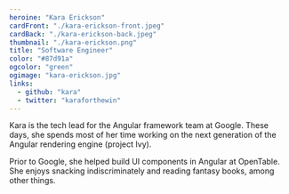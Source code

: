 ```yaml
---
heroine: "Kara Erickson"
cardFront: "./kara-erickson-front.jpeg"
cardBack: "./kara-erickson-back.jpeg"
thumbnail: "./kara-erickson.png"
title: "Software Engineer"
color: "#87d91a"
ogcolor: "green"
ogimage: "kara-erickson.jpg"
links:
  - github: "kara"
  - twitter: "karaforthewin"
---
```


Kara is the tech lead for the Angular framework team at Google. These days, she spends most of her time working on the next generation of the Angular rendering engine (project Ivy).

Prior to Google, she helped build UI components in Angular at OpenTable. She enjoys snacking indiscriminately and reading fantasy books, among other things.
